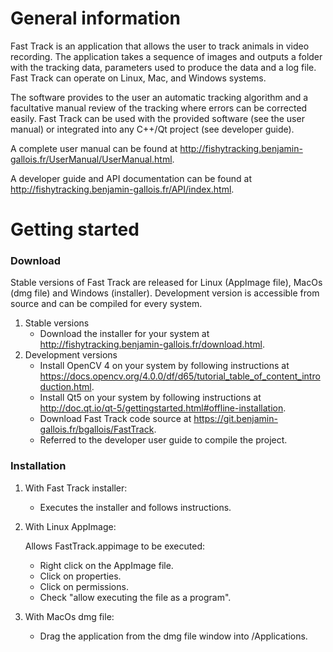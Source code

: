 # General information

Fast Track is an application that allows the user to track animals in video recording. The application takes a sequence of images and outputs a folder with the tracking data, parameters used to produce the data and a log file. Fast Track can operate on Linux, Mac, and Windows systems.

The software provides to the user an automatic tracking algorithm and a facultative manual review of the tracking where errors can be corrected easily.
Fast Track can be used with the provided software (see the user manual) or integrated into any C++/Qt project (see developer guide).

A complete user manual can be found at http://fishytracking.benjamin-gallois.fr/UserManual/UserManual.html.

A developer guide and API documentation can be found at http://fishytracking.benjamin-gallois.fr/API/index.html.

# Getting started

### Download

Stable versions of Fast Track are released for Linux (AppImage file), MacOs (dmg file) and Windows (installer). Development version is accessible from source and can be compiled for every system.

1. Stable versions
   - Download the installer for your system at http://fishytracking.benjamin-gallois.fr/download.html.
2. Development versions
   - Install OpenCV 4 on your system by following instructions at https://docs.opencv.org/4.0.0/df/d65/tutorial_table_of_content_introduction.html.
   - Install Qt5 on your system by following instructions at http://doc.qt.io/qt-5/gettingstarted.html#offline-installation.
   - Download Fast Track code source at https://git.benjamin-gallois.fr/bgallois/FastTrack.
   - Referred to the developer user guide to compile the project.

### Installation

1. With Fast Track installer:

   - Executes the installer and follows instructions. 

2. With Linux AppImage:

   Allows FastTrack.appimage to be executed:

   - Right click on the AppImage file.
   - Click on properties.
   - Click on permissions.
   - Check "allow executing the file as a program".

3. With MacOs dmg file:

   - Drag the application from the dmg file window into /Applications. 

